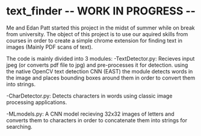 # text_finder -- WORK IN PROGRESS --
Me and Edan Patt started this project in the midst of summer while on break from university. The object of this project
is to use our aquired skills from courses in order to create a simple chrome extension for finding text in images
(Mainly PDF scans of text). 

The code is mainly divided into 3 modules:
-TextDetector.py: 
  Recieves input jpeg (or converts pdf file to jpg) and pre-processes it for detection. using the native OpenCV
  text detection CNN (EAST) the module detects words in the image and places bounding boxes around them in order
  to convert them into strings.

-CharDetector.py:
  Detects characters in words using classic image processing applications.

-MLmodels.py:
  A CNN model recieving 32x32 images of letters and converts them to characters in order to concatenate them into strings
  for searching.
